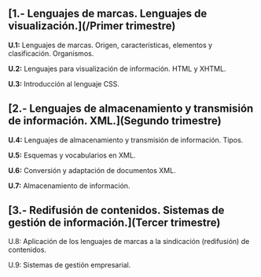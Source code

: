 ## [1.- Lenguajes de marcas. Lenguajes de visualización.](/Primer trimestre)

**U.1:**  Lenguajes de marcas. Origen, características, elementos y clasificación. Organismos.

**U.2:** Lenguajes para visualización de información. HTML
y XHTML.

**U.3:** Introducción al lenguaje CSS.

## [2.- Lenguajes de almacenamiento y transmisión de información. XML.](Segundo trimestre)

**U.4:** Lenguajes de almacenamiento y transmisión de información. Tipos.

**U.5:** Esquemas y vocabularios en XML.

**U.6:**  Conversión y adaptación de documentos XML.

**U.7:** Almacenamiento de información.


## [3.- Redifusión de contenidos. Sistemas de gestión de información.](Tercer trimestre)

U.8: Aplicación de los lenguajes de marcas a la sindicación (redifusión) de contenidos.

U.9: Sistemas de gestión empresarial.